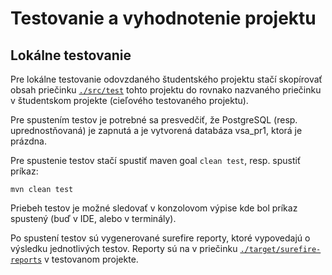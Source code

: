 # Testovanie a vyhodnotenie projektu

## Lokálne testovanie

Pre lokálne testovanie odovzdaného študentského projektu stačí skopírovať obsah priečinku [`./src/test`](./src/test)
tohto projektu
do rovnako nazvaného priečinku v študentskom projekte (cieľového testovaného projektu).

Pre spustením testov je potrebné sa presvedčiť, že PostgreSQL (resp. uprednostňovaná) je zapnutá a je vytvorená databáza
vsa_pr1, ktorá je prázdna.

Pre spustenie testov stačí spustiť maven goal `clean test`, resp. spustiť príkaz:

```shell
mvn clean test
```

Priebeh testov je možné sledovať v konzolovom výpise kde bol príkaz spustený (buď v IDE, alebo v terminály).

Po spustení testov sú vygenerované surefire reporty, ktoré vypovedajú o výsledku jednotlivých testov. Reporty sú na
v priečinku [`./target/surefire-reports`](./target/surefire-reports) v testovanom projekte.
